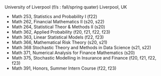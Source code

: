 University of Liverpool (f/s : fall/spring quater) Liverpool, UK
* Math 253, Statistics and Probability I (f22)
* Math 262, Financial Mathematics II (s20, s22)
* Math 264, Statistical Theor & Methods II (s20)
* Math 362, Applied Probability (f20, f21, f22, f23)
* Math 363, Linear Statistical Models (f22, f23)
* Math 366, Mathematical Risk Theory (s20, s21)
* Math 368 Stochastic Theory and Methods in Data Science (s21, s22)
* Math 371, Numerical Analysis for Finance Mathematics (s20)
* Math 375, Stochastic Modelling in Insurance and Finance (f20, f21, f22, f23)
* Math 391, Honors, Summer Intern Course (f22, f23)
